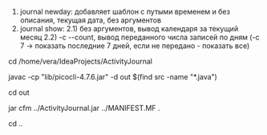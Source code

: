 1) journal newday: добавляет шаблон с путыми временем и без описания, текущая дата, без аргументов
2) journal show: 
   2.1) без аргументов, вывод календаря за текущий месяц
   2.2) -c --count, вывод переданного числа записей по дням (-c 7 -> показать последние 7 дней, если не передано - показать все)



cd /home/vera/IdeaProjects/ActivityJournal

javac -cp "lib/picocli-4.7.6.jar" -d out $(find src -name "*.java")

cd out

jar cfm ../ActivityJournal.jar ../MANIFEST.MF .

cd ..

